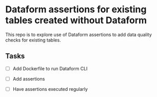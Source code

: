 # Dataform assertions for existing tables created without Dataform

This repo is to explore use of Dataform assertions to add data quality checks for existing tables.

## Tasks
- [ ] Add Dockerfile to run Dataform CLI
- [ ] Add assertions
- [ ] Have assertions executed regularly

